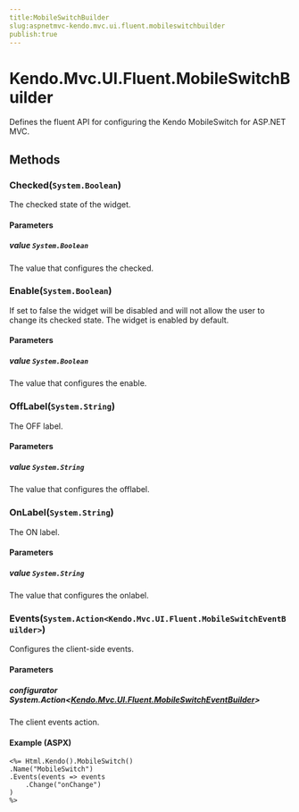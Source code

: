 ```yaml
---
title:MobileSwitchBuilder
slug:aspnetmvc-kendo.mvc.ui.fluent.mobileswitchbuilder
publish:true
---
```


# Kendo.Mvc.UI.Fluent.MobileSwitchBuilder
Defines the fluent API for configuring the Kendo MobileSwitch for ASP.NET MVC.



## Methods

### Checked(`System.Boolean`)
The checked state of the widget.


#### Parameters

##### value `System.Boolean`
The value that configures the checked.





### Enable(`System.Boolean`)
If set to false the widget will be disabled and will not allow the user to change its checked state. The widget is enabled by default.


#### Parameters

##### value `System.Boolean`
The value that configures the enable.





### OffLabel(`System.String`)
The OFF label.


#### Parameters

##### value `System.String`
The value that configures the offlabel.





### OnLabel(`System.String`)
The ON label.


#### Parameters

##### value `System.String`
The value that configures the onlabel.





### Events(`System.Action<Kendo.Mvc.UI.Fluent.MobileSwitchEventBuilder>`)
Configures the client-side events.


#### Parameters

##### configurator System.Action<[Kendo.Mvc.UI.Fluent.MobileSwitchEventBuilder](/kendo-ui/api/wrappers/aspnet-mvc/Kendo.Mvc.UI.Fluent/MobileSwitchEventBuilder)>
The client events action.




#### Example (ASPX)
    <%= Html.Kendo().MobileSwitch()
    .Name("MobileSwitch")
    .Events(events => events
        .Change("onChange")
    )
    %>



